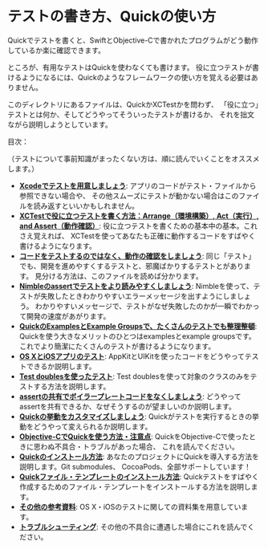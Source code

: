 # テストの書き方、Quickの使い方

Quickでテストを書くと、SwiftとObjective-Cで書かれたプログラムがどう動作しているか楽に確認できます。

ところが、有用なテストはQuickを使わなくても書けます。
役に立つテストが書けるようになるには、Quickのようなフレームワークの使い方を覚える必要はありません。

このディレクトリにあるファイルは、QuickかXCTestかを問わず、
「役に立つ」テストとは何か、そしてどうやってそういったテストが書けるか、
それを拙文ながら説明しようとしています。

目次：

（テストについて事前知識がまったくない方は、順に読んでいくことをオススメします。）

- **[Xcodeでテストを用意しましょう](SettingUpYourXcodeProject.md)**:
  アプリのコードがテスト・ファイルから参照できない場合や、
  その他スムーズにテストが動かない場合はこのファイルを読み返すといいかもしれません。
- **[XCTestで役に立つテストを書く方法：Arrange（環境構築）, Act（実行）, and Assert（動作確認）](ArrangeActAssert.md)**:
  役に立つテストを書くための基本中の基本。これさえ覚えれば、
  XCTestを使ってあなたも正確に動作するコードをすばやく書けるようになります。
- **[コードをテストするのではなく、動作の確認をしましょう](BehavioralTesting.md)**:
  同じ「テスト」でも、開発を進めやすくするテストと、邪魔ばかりするテストとがあります。
  見分ける方法は、このファイルを読めば分かります。
- **[Nimbleのassertでテストをより読みやすくしましょう](NimbleAssertions.md)**:
  Nimbleを使って、テストが失敗したときわかりやすいエラーメッセージを出すようにしましょう。
  わかりやすいメッセージで、テストがなぜ失敗したのかが一瞬でわかって開発の速度があがります。
- **[QuickのExamplesとExample Groupsで、たくさんのテストでも整理整頓](QuickExamplesAndGroups.md)**:
  Quickを使う大きなメリットのひとつはexamplesとexample groupsです。
  これでより簡潔にたくさんのテストが書けるようになります。
- **[OS XとiOSアプリのテスト](TestingApps.md)**:
  AppKitとUIKitを使ったコードをどうやってテストできるか説明します。
- **[Test doublesを使ったテスト](TestUsingTestDoubles.md)**:
  Test doublesを使って対象のクラスのみをテストする方法を説明します。
- **[assertの共有でボイラープレートコードをなくしましょう](SharedExamples.md)**:
  どうやってassertを共有できるか、なぜそうするのが望ましいのか説明します。
- **[Quickの挙動をカスタマイズしましょう](ConfiguringQuick.md)**:
  Quickがテストを実行するときの挙動をどうやって変えられるか説明します。
- **[Objective-CでQuickを使う方法・注意点](QuickInObjectiveC.md)**:
  QuickをObjective-Cで使ったときに思わぬ不具合・トラブルがあった場合、
  これを読んでください。
- **[Quickのインストール方法](InstallingQuick.md)**:
  あなたのプロジェクトにQuickを導入する方法を説明します。Git submodules、
  CocoaPods、全部サポートしています！
- **[Quickファイル・テンプレートのインストール方法](InstallingFileTemplates.md)**:
  Quickテストをすばやく作成するためのファイル・テンプレートをインストールする方法を説明します。
- **[その他の参考資料](MoreResources.md)**:
  OS X・iOSのテストに関しての資料集を用意しています。
- **[トラブルシューティング](Troubleshooting.md)**:
  その他の不具合に遭遇した場合にこれを読んでください。
